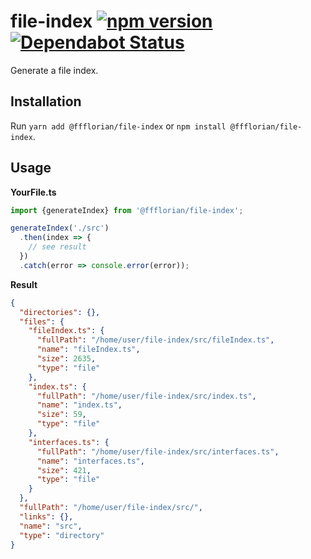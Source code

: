 # file-index [![npm version](https://img.shields.io/npm/v/@ffflorian/file-index.svg?style=flat)](https://www.npmjs.com/package/@ffflorian/file-index) [![Dependabot Status](https://api.dependabot.com/badges/status?host=github&repo=ffflorian/file-index)](https://dependabot.com)

Generate a file index.

## Installation

Run `yarn add @ffflorian/file-index` or `npm install @ffflorian/file-index`.

## Usage

**YourFile.ts**

```ts
import {generateIndex} from '@ffflorian/file-index';

generateIndex('./src')
  .then(index => {
    // see result
  })
  .catch(error => console.error(error));
```

**Result**

```json
{
  "directories": {},
  "files": {
    "fileIndex.ts": {
      "fullPath": "/home/user/file-index/src/fileIndex.ts",
      "name": "fileIndex.ts",
      "size": 2635,
      "type": "file"
    },
    "index.ts": {
      "fullPath": "/home/user/file-index/src/index.ts",
      "name": "index.ts",
      "size": 59,
      "type": "file"
    },
    "interfaces.ts": {
      "fullPath": "/home/user/file-index/src/interfaces.ts",
      "name": "interfaces.ts",
      "size": 421,
      "type": "file"
    }
  },
  "fullPath": "/home/user/file-index/src/",
  "links": {},
  "name": "src",
  "type": "directory"
}
```
